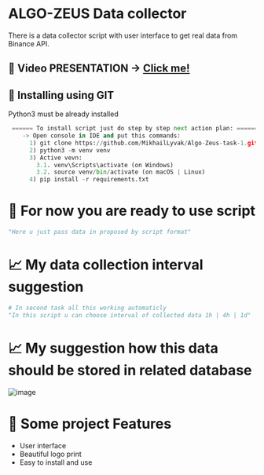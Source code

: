 # ALGO-ZEUS Data collector
There is a data collector script with user interface to get real data from Binance API.

## 🎥 Video PRESENTATION ->   [Click me!](https://www.loom.com/share/757bbb95742646268c05cff0253ff520?sid=37596132-dbc8-4618-a206-4e457e78a1b5)

## 💼 Installing using GIT
Python3 must be already installed
```python
 ====== To install script just do step by step next action plan: ======
    -> Open console in IDE and put this commands:
      1) git clone https://github.com/MikhailLyvak/Algo-Zeus-task-1.git
      2) python3 -m venv venv
      3) Active vevn:
        3.1. venv\Scripts\activate (on Windows)
        3.2. source venv/bin/activate (on macOS | Linux)
      4) pip install -r requirements.txt
```


# 🤟 For now you are ready to use script
```python
"Here u just pass data in proposed by script format"
```

# 📈 My data collection interval suggestion
```python
# In second task all this working automaticly
"In this script u can choose interval of collected data 1h | 4h | 1d"
```
# 📈 My suggestion how this data should be stored in related database
![image](https://github.com/MikhailLyvak/Algo-Zeus-task-1/assets/118639650/01617bb6-22a4-4873-8f9e-170f89d41004)


# 📜 Some project Features
- User interface
- Beautiful logo print
- Easy to install and use

